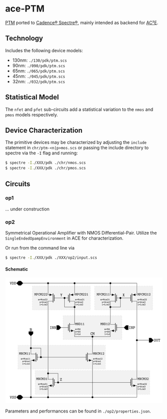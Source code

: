 # ace-PTM

[PTM](http://ptm.asu.edu/) ported to 
[Cadence® Spectre®](https://www.cadence.com/ko_KR/home/tools/custom-ic-analog-rf-design/circuit-simulation/spectre-simulation-platform.html),
mainly intended as backend for [AC²E](https://github.com/matthschw/ace).

## Technology

Includes the following device models:

+ 130nm: `./130/pdk/ptm.scs`
+ 90nm: `./090/pdk/ptm.scs`
+ 65nm: `./065/pdk/ptm.scs`
+ 45nm: `./045/pdk/ptm.scs`
+ 32nm: `./032/pdk/ptm.scs`

## Statistical Model

The `nfet` and `pfet` sub-circuits add a statistical variation to the `nmos`
and `pmos` models respectively.

## Device Characterization

The primitive devices may be characterized by adjusting the `include` statement
in `chr/ptm-<n|p>mos.scs` or passing the include directory to spectre via the
`-I` flag and running:

```bash
$ spectre -I./XXX/pdk ./chr/nmos.scs
$ spectre -I./XXX/pdk ./chr/pmos.scs
```

## Circuits

### op1

... under construction

### op2

Symmetrical Operational Amplifier with NMOS Differential-Pair.
Utilize the `SingleEndedOpampEnvironment` in ACE for characterization.

Or run from the command line via

```bash
$ spectre -I./XXX/pdk ./XXX/op2/input.scs
```

#### Schematic

![Symmetrical Operational Amplifier (`op2`)](https://github.com/matthschw/ace/blob/main/figures/op2.png?raw=true)

Parameters and performances can be found in `./op2/properties.json`.
